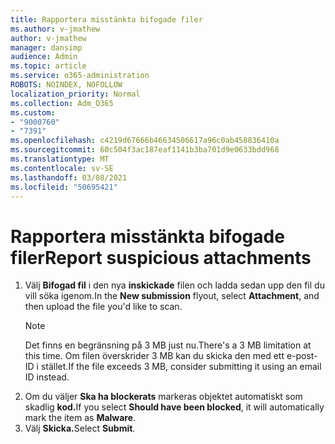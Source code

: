```yaml
---
title: Rapportera misstänkta bifogade filer
ms.author: v-jmathew
author: v-jmathew
manager: dansimp
audience: Admin
ms.topic: article
ms.service: o365-administration
ROBOTS: NOINDEX, NOFOLLOW
localization_priority: Normal
ms.collection: Adm_O365
ms.custom:
- "9000760"
- "7391"
ms.openlocfilehash: c4219d67666b46634506617a96c0ab458836410a
ms.sourcegitcommit: 60c504f3ac187eaf1141b3ba701d9e0633bdd968
ms.translationtype: MT
ms.contentlocale: sv-SE
ms.lasthandoff: 03/08/2021
ms.locfileid: "50695421"
---
```

# <a name="report-suspicious-attachments"></a><span data-ttu-id="ce719-102">Rapportera misstänkta bifogade filer</span><span class="sxs-lookup"><span data-stu-id="ce719-102">Report suspicious attachments</span></span>

1. <span data-ttu-id="ce719-103">Välj **Bifogad fil** i den nya **inskickade** filen och ladda sedan upp den fil du vill söka igenom.</span><span class="sxs-lookup"><span data-stu-id="ce719-103">In the **New submission** flyout, select **Attachment**, and then upload the file you'd like to scan.</span></span>
    > [!NOTE]
    > <span data-ttu-id="ce719-104">Det finns en begränsning på 3 MB just nu.</span><span class="sxs-lookup"><span data-stu-id="ce719-104">There's a 3 MB limitation at this time.</span></span> <span data-ttu-id="ce719-105">Om filen överskrider 3 MB kan du skicka den med ett e-post-ID i stället.</span><span class="sxs-lookup"><span data-stu-id="ce719-105">If the file exceeds 3 MB, consider submitting it using an email ID instead.</span></span>
2. <span data-ttu-id="ce719-106">Om du väljer **Ska ha blockerats** markeras objektet automatiskt som skadlig **kod.**</span><span class="sxs-lookup"><span data-stu-id="ce719-106">If you select **Should have been blocked**, it will automatically mark the item as **Malware**.</span></span>
3. <span data-ttu-id="ce719-107">Välj **Skicka.**</span><span class="sxs-lookup"><span data-stu-id="ce719-107">Select **Submit**.</span></span>
